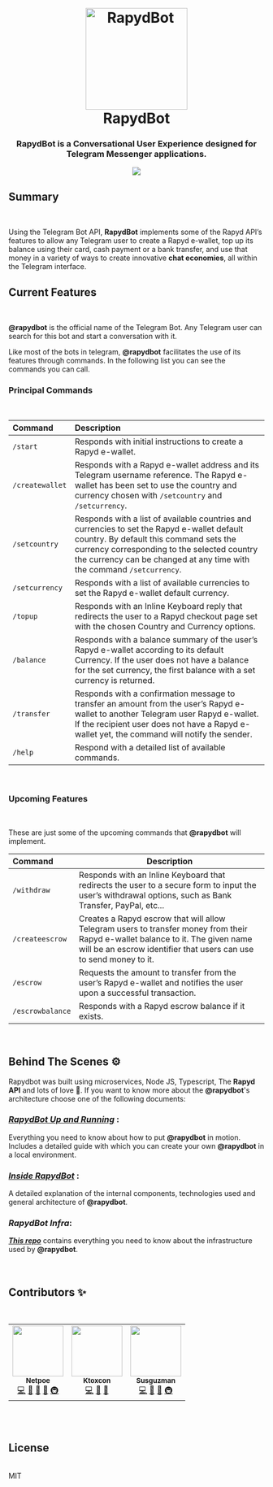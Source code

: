 <h1 align="center">
  <br>
  <a href="https://ibb.co/d5xp4Jw"><img src="https://i.ibb.co/LZHgdhX/logo.jpg" alt="RapydBot" border="0" width="200"></a>
  <br>
  RapydBot
  <br>
</h1>

<h3 align="center">RapydBot is a Conversational User Experience designed for Telegram Messenger applications.</h3>
<p align="center">
  <a href="https://opensource.org/licenses/MIT">
    <img src="https://img.shields.io/badge/License-MIT-yellow.svg">
  </a>
</p>

## Summary

<br>

Using the Telegram Bot API, **RapydBot** implements some of the Rapyd API’s features to allow any Telegram user to create a
Rapyd e-wallet, top up its balance using their card, cash payment or a bank transfer, and use that money in a variety of ways
to create innovative **chat economies**, all within the Telegram interface.
<br>

## Current Features

<br>

**@rapydbot** is the official name of the Telegram Bot. Any Telegram user can search for this bot and start a conversation with it.

Like most of the bots in telegram, **@rapydbot** facilitates the use of its features through commands. In the following list you can
see the commands you can call.
<br>

### Principal Commands

<br>

| Command         | Description                                                                                                                                                                                                                                                    |
| :-------------- | :------------------------------------------------------------------------------------------------------------------------------------------------------------------------------------------------------------------------------------------------------------- |
| `/start`        | Responds with initial instructions to create a Rapyd e-wallet.                                                                                                                                                                                                 |
| `/createwallet` | Responds with a Rapyd e-wallet address and its Telegram username reference. The Rapyd e-wallet has been set to use the country and currency chosen with `/setcountry` and `/setcurrency`.                                                                      |
| `/setcountry`   | Responds with a list of available countries and currencies to set the Rapyd e-wallet default country. By default this command sets the currency corresponding to the selected country the currency can be changed at any time with the command `/setcurrency`. |
| `/setcurrency`  | Responds with a list of available currencies to set the Rapyd e-wallet default currency.                                                                                                                                                                       |
| `/topup`        | Responds with an Inline Keyboard reply that redirects the user to a Rapyd checkout page set with the chosen Country and Currency options.                                                                                                                      |
| `/balance`      | Responds with a balance summary of the user’s Rapyd e-wallet according to its default Currency. If the user does not have a balance for the set currency, the first balance with a set currency is returned.                                                   |
| `/transfer`     | Responds with a confirmation message to transfer an amount from the user’s Rapyd e-wallet to another Telegram user Rapyd e-wallet. If the recipient user does not have a Rapyd e-wallet yet, the command will notify the sender.                               |
| `/help`         | Respond with a detailed list of available commands.                                                                                                                                                                                                            |

<br>

### Upcoming Features

<br>

These are just some of the upcoming commands that **@rapydbot** will implement.

| Command          | Description                                                                                                                                                                                          |
| :--------------- | ---------------------------------------------------------------------------------------------------------------------------------------------------------------------------------------------------- |
| `/withdraw`      | Responds with an Inline Keyboard that redirects the user to a secure form to input the user’s withdrawal options, such as Bank Transfer, PayPal, etc...                                              |
| `/createescrow`  | Creates a Rapyd escrow that will allow Telegram users to transfer money from their Rapyd e-wallet balance to it. The given name will be an escrow identifier that users can use to send money to it. |
| `/escrow`        | Requests the amount to transfer from the user’s Rapyd e-wallet and notifies the user upon a successful transaction.                                                                                  |
| `/escrowbalance` | Responds with a Rapyd escrow balance if it exists.                                                                                                                                                   |

<br>

## Behind The Scenes ⚙️

Rapydbot was built using microservices, Node JS, Typescript, The **Rapyd API** and lots of love 💖. If you want to know more about the **@rapydbot**'s architecture choose one of the following documents:

### **_[RapydBot Up and Running](docs/up-and-running.md)_** :

Everything you need to know about how to put **@rapydbot** in motion. Includes a detailed guide with which you can create your own **@rapydbot** in a local environment.
<br>

### **_[Inside RapydBot](docs/inside-rapydbot.md)_** :

A detailed explanation of the internal components, technologies used and general architecture of **@rapydbot**\.
<br>

### **_RapydBot Infra_**:

**_[This repo](https://github.com/aufacicenta/rapydbot-infra)_** contains everything you need to know about the infrastructure used by **@rapydbot**\.
<br>
<br>
<br>

## Contributors ✨

<br>
<table >
  <tr>
    <td align="center">
     <a href="https://github.com/netpoe">
     <img src="https://avatars.githubusercontent.com/u/4053518?v=4" width="100px;" alt=""/>
     <br />
     <sub><b>Netpoe</b></sub>
     </a><br />
     <a  href="#" title="Code">💻</a>
     <a  href="#" title="Reviewed  Pull Requests">👀<a>
     <a href="#"  title="Documentation">📖</a>
     <a href="#" title="Tools">🔧</a>
     <a href="#" title="Infrastructure (Hosting, Build-Tools, etc)">🚇</a>
    </td>
    <td align="center">
     <a href="https://github.com/Ktoxcon">
     <img src="https://avatars.githubusercontent.com/u/60626791?v=4" width="100px;" alt=""/>
     <br />
     <sub><b>Ktoxcon</b></sub>
     </a><br />
     <a href="#" title="Code">💻</a>
     <a href="#" title="Reviewed  Pull Requests">👀<a>
     <a href="#"  title="Documentation">📖</a>
    </td>
     <td align="center">
     <a href="https://github.com/susguzman">
     <img src="https://avatars.githubusercontent.com/u/7908092?v=4" width="100px;" alt=""/>
     <br />
     <sub><b>Susguzman</b></sub>
     </a><br />
     <a href="#" title="Code">💻</a>
     <a href="#" title="Reviewed  Pull Requests">👀<a>
     <a href="#"  title="Documentation">📖</a>
     <a href="#" title="Infrastructure (Hosting, Build-Tools, etc)">🚇</a>
    </td>
    </td>
  </tr>
</table>
<br>
<br>

## License

<br>MIT
<br>
<br>
